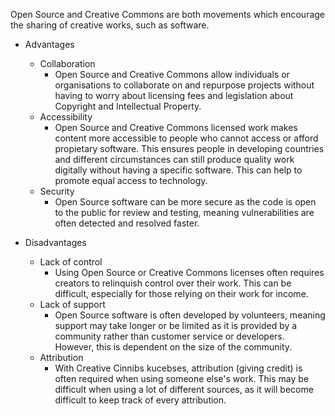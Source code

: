 Open Source and Creative Commons are both movements which encourage the sharing of creative works, such as software. 
- Advantages
    - Collaboration
        - Open Source and Creative Commons allow individuals or organisations to collaborate on and repurpose projects without having to worry about licensing fees and legislation about Copyright and Intellectual Property. 
    - Accessibility
        - Open Source and Creative Commons licensed work makes content more accessible to people who cannot access or afford propietary software. This ensures people in developing countries and different circumstances can still produce quality work digitally without having a specific software. This can help to promote equal access to technology. 
    - Security
        - Open Source software can be more secure as the code is open to the public for review and testing, meaning vulnerabilities are often detected and resolved faster. 
    
- Disadvantages
    - Lack of control
        - Using Open Source or Creative Commons licenses often requires creators to relinquish control over their work. This can be difficult, especially for those relying on their work for income. 
    - Lack of support
        - Open Source software is often developed by volunteers, meaning support may take longer or be limited as it is provided by a community rather than customer service or developers. However, this is dependent on the size of the community.
    - Attribution
        - With Creative Cinnibs kucebses, attribution (giving credit) is often required when using someone else's work. This may be difficult when using a lot of different sources, as it will become difficult to keep track of every attribution.